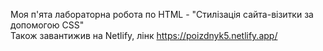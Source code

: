 Моя п'ята лабораторна робота по HTML - "Стилізація сайта-візитки за допомогою CSS"<br>
Також завантижив на Netlify, лінк https://poizdnyk5.netlify.app/
